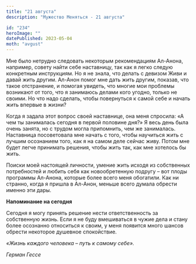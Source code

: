 ```yaml
---
title: "21 августа"
description: "Мужество Меняться - 21 августа"

id: "234"
heroImage: ""
datePublished: 2023-05-04
moth: "avgust"
---
```


Мне было нетрудно следовать некоторым рекомендациям Ал-Анона, например, совету
найти себе наставницу, так как я легко следую конкретным инструкциям. Но я не
знала, что делать с девизом Живи и давай жить другим. Ал-Анон помог мне дать
жить другим, показав, что такое отстранение, и помогая увидеть, что многие мои
проблемы возникают от того, что я занимаюсь делами кого угодно, только не
своими. Но что надо сделать, чтобы повернуться к самой себе и начать жить
впервые в жизни?

Когда я задала этот вопрос своей наставнице, она меня спросила: «А чем ты
занималась сегодня в первой половине дня?» Я весь день была очень занята, но с
трудом могла припомнить, чем же занималась. Наставница посоветовала мне начать
с того, чтобы научиться жить с лучшим осознанием того, как я на самом деле
сейчас живу. Потом мне будет легче принимать решения, чтобы жить так, как мне
хотелось бы жить.

Поиски моей настоящей личности, умение жить исходя из собственных потребностей
и любить себя как новообретенную подругу – вот плоды программы Ал-Анона,
которые более всего меня обогатили. Как ни странно, когда я пришла в Ал-Анон,
меньше всего думала обрести именно эти дары.

**Напоминание на сегодня**

Сегодня я могу принять решение нести ответственность за собственную жизнь.
Если я не буду вмешиваться в чужие дела и стану более осознанно относиться к
своим, у меня появится много шансов обрести некоторое душевное спокойствие.

_«Жизнь каждого человека – путь к самому себе»._

_Герман Гессе_
